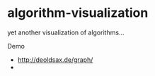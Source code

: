 # algorithm-visualization
yet another visualization of algorithms...

Demo
* http://deoldsax.de/graph/
* 
